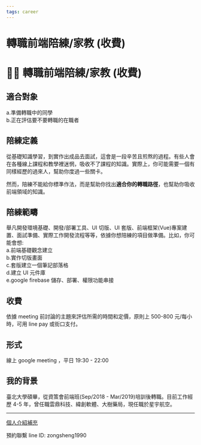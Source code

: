 ```yaml
---
tags: career
---
```


<div class='d-none'>

# 轉職前端陪練/家教 (收費)

</div>
<h1 class='level-top-text font-size-26'>👨‍🏭 轉職前端陪練/家教 (收費)</h1>

## 適合對象

a.準備轉職中的同學  
b.正在評估要不要轉職的在職者

## 陪練定義

從基礎知識學習，到實作出成品去面試，這會是一段辛苦且煎熬的過程。有些人會在各種線上課程和教學裡迷惘，吸收不了課程的知識。實際上，你可能需要一個有同樣經歷的過來人，幫助你度過一些關卡。

然而，陪練不能給你標準作法，而是幫助你找出**適合你的轉職路徑**，也幫助你吸收前端領域的知識。

## 陪練範疇

舉凡開發環境基礎、開發/部署工具、UI 切版、UI 套版、前端框架(Vue)專案建置、面試準備、實際工作開發流程等等，依據你想陪練的項目做準備。比如，你可能會想:  
a.前端基礎觀念建立  
b.實作切版畫面  
c.套版建立一個筆記部落格  
d.建立 UI 元件庫  
e.google firebase 儲存、部署、權限功能串接

## 收費

依據 meeting 前討論的主題來評估所需的時間和定價，原則上 500-800 元/每小時，可用 line pay 或街口支付。

## 形式

線上 google meeting ，平日 19:30 - 22:00

## 我的背景

臺北大學碩畢，從資策會前端班(Sep/2018 - Mar/2019)培訓後轉職。目前工作經歷 4-5 年，曾任職雲鼎科技、緯創軟體、大樹藥局，現任職於星宇航空。

---

[個人介紹補充](https://nuxt3-notes.vercel.app/about)

預約聯繫 line ID: zongsheng1990
